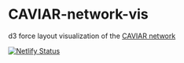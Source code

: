# CAVIAR-network-vis
d3 force layout visualization of the [CAVIAR network](https://sites.google.com/site/ucinetsoftware/datasets/covert-networks/caviar)


[![Netlify Status](https://api.netlify.com/api/v1/badges/ea7dca3e-22b5-4ffe-890c-c287ee88cf9f/deploy-status)](https://app.netlify.com/sites/caviar-network-vis/deploys)
